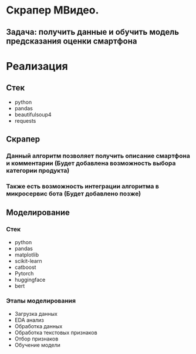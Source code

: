 # Скрапер МВидео.
## Задача: получить данные и обучить модель предсказания оценки смартфона
# Реализация
## Стек
 + python
 + pandas
 + beautifulsoup4
 + requests
## Скрапер
### Данный алгоритм позволяет получить описание смартфона и комментарии (Будет добавлена возможность выбора категории продукта)
### Также есть возможность интеграции алгоритма в микросервис бота (Будет добавлено позже)
## Моделирование
### Стек
  + python
  + pandas
  + matplotlib
  + scikit-learn
  + catboost
  + Pytorch
  + huggingface
  + bert
### Этапы моделирования
  * Загрузка данных
  * EDA анализ
  * Обработка данных
  * Обработка текстовых признаков
  * Отбор признаков
  * Обучение модели
